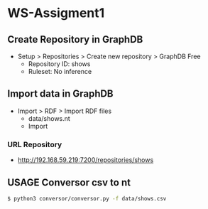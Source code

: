 # WS-Assigment1

## Create Repository in GraphDB
* Setup > Repositories > Create new repository > GraphDB Free
    - Repository ID: shows
    - Ruleset: No inference

## Import data in GraphDB
* Import > RDF > Import RDF files
    - data/shows.nt
    - Import

### URL Repository
* http://192.168.59.219:7200/repositories/shows


## USAGE Conversor csv to nt
```bash
$ python3 conversor/conversor.py -f data/shows.csv
```